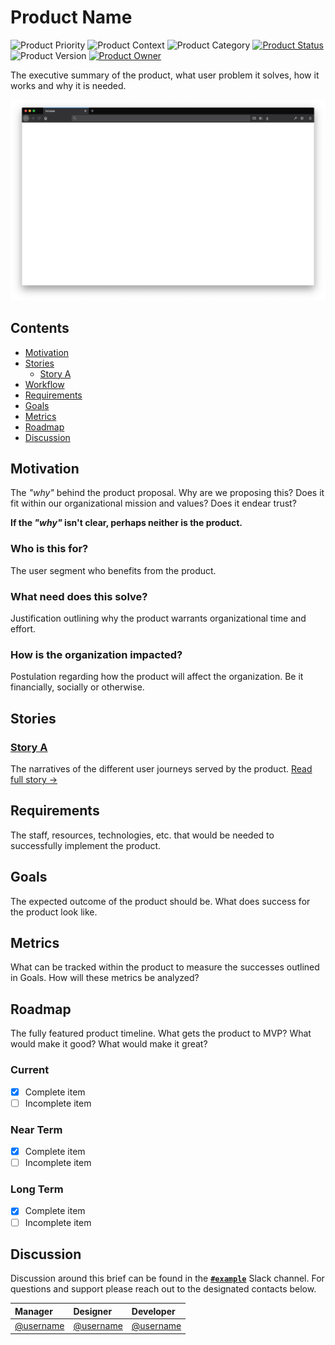 # Product Name
![Product Priority](https://img.shields.io/badge/priority-0-blue)
![Product Context](https://img.shields.io/badge/context-application-blue)
![Product Category](https://img.shields.io/badge/category-feature-blue)
[![Product Status](https://img.shields.io/badge/status-planning-blue)](https://github.com/organization/repository/issues/)
![Product Version](https://img.shields.io/badge/version-0.0.0-blue)
[![Product Owner](https://img.shields.io/badge/owner-@username-blue)](https://github.com/username)

The executive summary of the product, what user problem it solves, how it works and why it is needed.

![Template](assets/template.png)

## Contents
  * [Motivation](#motivation)
  * [Stories](#stories)
    * [Story A](stories/STORY.md)
  * [Workflow](#workflow)
  * [Requirements](#requirements)
  * [Goals](#goals)
  * [Metrics](#metrics)
  * [Roadmap](#roadmap)
  * [Discussion](#discussion)


## Motivation
The *"why"* behind the product proposal. Why are we proposing this? Does it fit within our organizational mission and values? Does it endear trust?

**If the *"why"* isn't clear, perhaps neither is the product.**

### Who is this for?
The user segment who benefits from the product.

### What need does this solve?
Justification outlining why the product warrants organizational time and effort.

### How is the organization impacted?
Postulation regarding how the product will affect the organization. Be it financially, socially or otherwise.


## Stories

### [Story A](stories/STORY.md)
The narratives of the different user journeys served by the product. [Read full story →](stories/STORY.md)


## Requirements
The staff, resources, technologies, etc. that would be needed to successfully implement the product.


## Goals
The expected outcome of the product should be. What does success for the product look like.


## Metrics
What can be tracked within the product to measure the successes outlined in Goals. How will these metrics be analyzed?


## Roadmap
The fully featured product timeline. What gets the product to MVP? What would make it good? What would make it great?

### Current
  * [x] Complete item
  * [ ] Incomplete item

### Near Term
  * [x] Complete item
  * [ ] Incomplete item

### Long Term
  * [x] Complete item
  * [ ] Incomplete item

## Discussion
Discussion around this brief can be found in the **[`#example`](https://organization.slack.com/)** Slack channel. For questions and support please reach out to the designated contacts below.

| Manager                                  | Designer                                 | Developer                                |
| :--------------------------------------- | :--------------------------------------- | :--------------------------------------- |
| [@username](https://github.com/username) | [@username](https://github.com/username) | [@username](https://github.com/username) |
